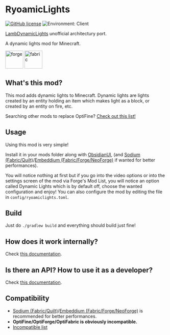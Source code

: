 # RyoamicLights

[![GitHub license](https://img.shields.io/github/license/ThinkingStudios/RyoamicLights?style=flat-square)](https://raw.githubusercontent.com/ThinkingStudios/RyoamicLights/1.20.4-architectury/LICENSE)
![Environment: Client](https://img.shields.io/badge/environment-client-1976d2?style=flat-square)

[LambDynamicLights](https://github.com/LambdAurora/LambDynamicLights) unofficial architectury port.

A dynamic lights mod for Minecraft.

<img alt="forge" height="56" src="https://cdn.jsdelivr.net/npm/@intergrav/devins-badges@3/assets/cozy/supported/forge_vector.svg">
<img alt="fabric" height="56" src="https://cdn.jsdelivr.net/npm/@intergrav/devins-badges@3/assets/cozy/supported/fabric_vector.svg">

## What's this mod?

This mod adds dynamic lights to Minecraft. Dynamic lights are lights created by an entity holding an
item which makes light as a block, or created by an entity on fire, etc.

Searching other mods to replace OptiFine?
[Check out this list!](https://lambdaurora.dev/optifine_alternatives)

## Usage

Using this mod is very simple!

Install it in your mods folder along with [ObsidianUI](https://modrinth.com/mod/obsidianui), (and [Sodium (Fabric/Quilt)](https://modrinth.com/mod/sodium)/[Embeddium (Fabric/Forge/NeoForge)](https://modrinth.com/mod/embeddium) if wanted for better performances).

You will notice nothing at first but if you go into the video options or into the settings screen of the mod via Forge's Mod List, you will notice an option called Dynamic Lights which is by default off, choose the wanted configuration and enjoy!
You can also configure the mod by editing the file in `config/ryoamiclights.toml`.

## Build

Just do `./gradlew build` and everything should build just fine!

## How does it work internally?

Check [this documentation](https://github.com/LambdAurora/LambDynamicLights/blob/1.20/HOW_DOES_IT_WORK.md).

## Is there an API? How to use it as a developer?

Check [this documentation](/docs/ryoamiclights/api).

## Compatibility

- [Sodium (Fabric/Quilt)](https://modrinth.com/mod/sodium)/[Embeddium (Fabric/Forge/NeoForge)](https://modrinth.com/mod/embeddium) is recommended for better performances.
- **OptiFine/OptiForge/OptiFabric is obviously incompatible.**
- [Incompatible list](/docs/ryoamiclights/incompatible-mods)
